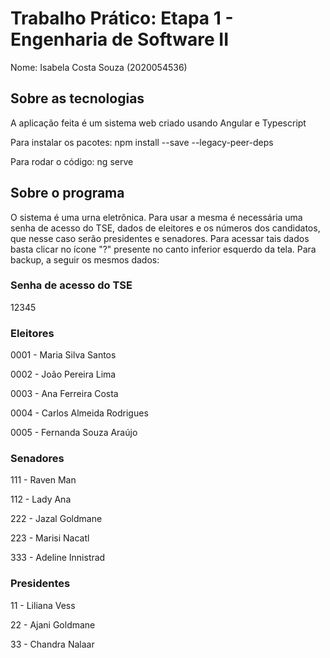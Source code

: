 # Trabalho Prático: Etapa 1 - Engenharia de Software II

Nome: Isabela Costa Souza (2020054536)

## Sobre as tecnologias
A aplicação feita é um sistema web criado usando Angular e Typescript

Para instalar os pacotes: npm install --save --legacy-peer-deps

Para rodar o código: ng serve

## Sobre o programa

O sistema é uma urna eletrônica. Para usar a mesma é necessária uma senha de acesso do TSE, dados de eleitores e os números dos candidatos, que nesse caso serão presidentes e senadores. Para acessar tais dados basta clicar no ícone "?" presente no canto inferior esquerdo da tela. Para backup, a seguir os mesmos dados:

### Senha de acesso do TSE
12345

### Eleitores
0001 - Maria Silva Santos

0002 - João Pereira Lima

0003 - Ana Ferreira Costa

0004 - Carlos Almeida Rodrigues

0005 - Fernanda Souza Araújo

### Senadores
111 - Raven Man

112 - Lady Ana

222 - Jazal Goldmane

223 - Marisi Nacatl

333 - Adeline Innistrad

### Presidentes
11 - Liliana Vess

22 - Ajani Goldmane

33 - Chandra Nalaar
